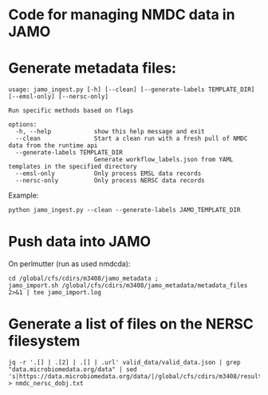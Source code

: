 # Code for managing NMDC data in JAMO

# Generate metadata files:
```
usage: jamo_ingest.py [-h] [--clean] [--generate-labels TEMPLATE_DIR] [--emsl-only] [--nersc-only]

Run specific methods based on flags

options:
  -h, --help            show this help message and exit
  --clean               Start a clean run with a fresh pull of NMDC data from the runtime api
  --generate-labels TEMPLATE_DIR
                        Generate workflow_labels.json from YAML templates in the specified directory
  --emsl-only           Only process EMSL data records
  --nersc-only          Only process NERSC data records
```

Example:
```
python jamo_ingest.py --clean --generate-labels JAMO_TEMPLATE_DIR 
```


# Push data into JAMO
On perlmutter (run as used nmdcda):
```
cd /global/cfs/cdirs/m3408/jamo_metadata ;
jamo_import.sh /global/cfs/cdirs/m3408/jamo_metadata/metadata_files 2>&1 | tee jamo_import.log
```



# Generate a list of files on the NERSC filesystem

```
jq -r '.[] | .[2] | .[] | .url' valid_data/valid_data.json | grep "data.microbiomedata.org/data" | sed 's|https://data.microbiomedata.org/data/|/global/cfs/cdirs/m3408/results/|g' > nmdc_nersc_dobj.txt
```
